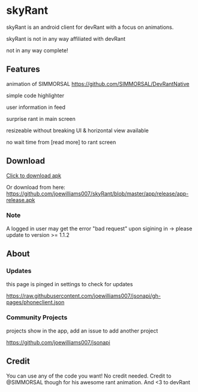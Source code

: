 # skyRant
skyRant is an android client for devRant with a focus on animations.

skyRant is not in any way affiliated with devRant

not in any way complete!
## Features
animation of SIMMORSAL https://github.com/SIMMORSAL/DevRantNative

simple code highlighter

user information in feed

surprise rant in main screen

resizeable without breaking UI & horizontal view available

no wait time from [read more] to rant screen
## Download

[Click to download apk](https://github.com/joewilliams007/skyRant/blob/master/app/release/app-release.apk?raw=true)

Or download from here: https://github.com/joewilliams007/skyRant/blob/master/app/release/app-release.apk

### Note

A logged in user may get the error "bad request" upon sigining in -> please update to version >= 1.1.2

## About
### Updates
this page is pinged in settings to check for updates

https://raw.githubusercontent.com/joewilliams007/jsonapi/gh-pages/phoneclient.json

### Community Projects
projects show in the app, add an issue to add another project

https://github.com/joewilliams007/jsonapi

## Credit
You can use any of the code you want! No credit needed. Credit to @SIMMORSAL though for his awesome rant animation. And <3 to devRant
